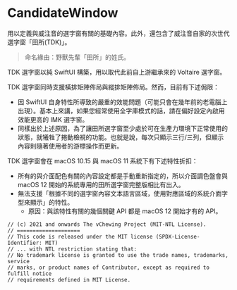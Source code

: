 # CandidateWindow

用以定義與威注音的選字窗有關的基礎內容。此外，還包含了威注音自家的次世代選字窗「田所(TDK)」。

> 命名緣由：野獸先輩「田所」的姓氏。

TDK 選字窗以純 SwiftUI 構築，用以取代此前自上游繼承來的 Voltaire 選字窗。

TDK 選字窗同時支援橫排矩陣佈局與縱排矩陣佈局。然而，目前有下述侷限：

- 因 SwiftUI 自身特性所導致的嚴重的效能問題（可能只會在幾年前的老電腦上出現）。基本上來講，如果您經常使用全字庫模式的話，請在偏好設定內啟用效能更高的 IMK 選字窗。
- 同樣出於上述原因，為了讓田所選字窗至少處於可在生產力環境下正常使用的狀態，就犧牲了捲動檢視的功能。也就是說，每次只顯示三行/三列，但顯示內容則隨著使用者的游標操作而更新。

TDK 選字窗會在 macOS 10.15 與 macOS 11 系統下有下述特性折扣：

- 所有的與介面配色有關的內容設定都是手動重新指定的，所以介面調色盤會與 macOS 12 開始的系統專用的田所選字窗完整版相比有出入。
- 無法支援「根據不同的選字窗內容文本語言區域，使用對應區域的系統介面字型來顯示」的特性。
  - 原因：與該特性有關的幾個關鍵 API 都是 macOS 12 開始才有的 API。

```
// (c) 2021 and onwards The vChewing Project (MIT-NTL License).
// ====================
// This code is released under the MIT license (SPDX-License-Identifier: MIT)
// ... with NTL restriction stating that:
// No trademark license is granted to use the trade names, trademarks, service
// marks, or product names of Contributor, except as required to fulfill notice
// requirements defined in MIT License.
```
